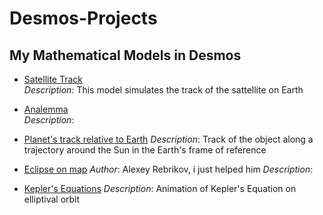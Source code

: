 # Desmos-Projects

## My Mathematical Models in Desmos

- [Satellite Track](https://www.desmos.com/calculator/ofgj5e6gnn)  
  *Description*: This model simulates the track of the sattellite on Earth

- [Analemma](https://www.desmos.com/calculator/bgw2k9svip)  
  *Description*:

- [Planet's track relative to Earth](https://www.desmos.com/calculator/lgjcfecr9j)
  *Description*: Track of the object along a trajectory around the Sun in the Earth's frame of reference

- [Eclipse on map](https://www.desmos.com/calculator/gmjuayjunq)
  *Author*: Alexey Rebrikov, i just helped him
  *Description*:

- [Kepler's Equations](https://www.desmos.com/calculator/lgpyi5hy6y)
  *Description*: Animation of Kepler's Equation on elliptival orbit
